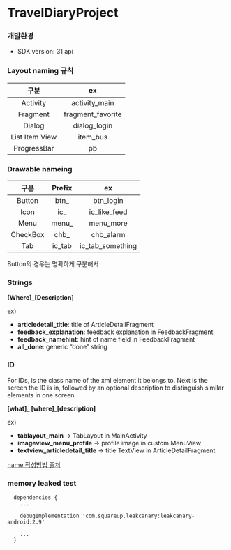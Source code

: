 # TravelDiaryProject
### 개발환경
- SDK version: 31 api


### Layout naming 규칙
|구분|ex|
|:---:|:---:|
|Activity|activity_main|
|Fragment|fragment_favorite|
|Dialog|dialog_login|
|List Item View|item_bus|
|ProgressBar|pb|


### Drawable nameing
|구분|Prefix|ex|
|:---:|:---:|:---:|
|Button|btn_|btn_login|
|Icon|ic_|ic_like_feed|
|Menu|menu_|menu_more|
|CheckBox|chb_|chb_alarm|
|Tab|ic_tab|ic_tab_something|

Button의 경우는 명확하게 구분해서



### Strings
**[Where]_[Description]**

ex)
- **articledetail_title**: title of ArticleDetailFragment
- **feedback_explanation**: feedback explanation in FeedbackFragment
- **feedback_namehint**: hint of name field in FeedbackFragment
- **all_done**: generic “done” string



### ID
For IDs, <WHAT> is the class name of the xml element it belongs to. Next is the screen the ID is in, followed by an optional description to distinguish similar elements in one screen.

**[what]_ [where]_[description]**

ex)
- **tablayout_main** -> TabLayout in MainActivity
- **imageview_menu_profile** -> profile image in custom MenuView
- **textview_articledetail_title** -> title TextView in ArticleDetailFragment

[name 작성방법 출처](https://jeroenmols.com/blog/2016/03/07/resourcenaming/)


### memory leaked test
```
  dependencies {
    ...
  
    debugImplementation 'com.squareup.leakcanary:leakcanary-android:2.9'
  
    ...
  }
```
